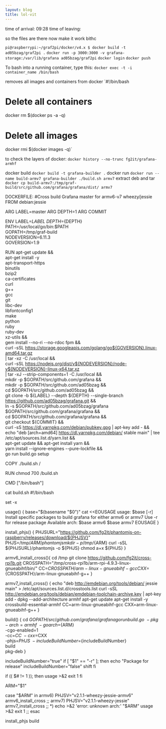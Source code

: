 ```yaml
---
layout: blog
title: lol-vit
---
```

time of arrival: 09:28
time of leaving:

so the files are there now make it work bithc

`pi@raspberrypi:~/graf2pi/docker/v4.x $ docker build -t ad05bzag/graf2pi .`
`docker run -p 3000:3000 -v grafana-storage:/var/lib/grafana ad05bzag/graf2pi`
`docker login`
`docker push`

To bash into a running container, type this:
`docker exec -t -i container_name /bin/bash`

removes all images and containers from docker
`#!/bin/bash
# Delete all containers
docker rm $(docker ps -a -q)
# Delete all images
docker rmi $(docker images -q)` 

to check the layers of docker:
`docker history --no-trunc fg2it/grafana-armhf`

docker build 
`docker build -t grafana-builder .`
docker run
`docker run --name build-armv7 grafana-builder ./build.sh armv7`
extract deb and tar
`docker cp build-armv7:/tmp/graf-build/src/github.com/grafana/grafana/dist/ armv7`

DOCKERFILE:
#Cross build Grafana master for armv6-v7 wheezy/jessie
FROM debian:jessie

ARG LABEL=master
ARG DEPTH=1
ARG COMMIT

ENV LABEL=${LABEL} \
    DEPTH=${DEPTH} \
    PATH=/usr/local/go/bin:$PATH \
    GOPATH=/tmp/graf-build \
    NODEVERSION=6.11.3 \
    GOVERSION=1.9

RUN apt-get update       && \
    apt-get install -y      \
        apt-transport-https \
        binutils            \
        bzip2               \
        ca-certificates     \
        curl                \
        g++                 \
        gcc                 \
        git                 \
        libc-dev            \
        libfontconfig1      \
        make                \
        python              \
        ruby                \
        ruby-dev            \
        xz-utils        &&  \
    gem install --no-ri --no-rdoc fpm      && \
    curl -sSL https://storage.googleapis.com/golang/go${GOVERSION}.linux-amd64.tar.gz \
      | tar -xz -C /usr/local && \
    curl -sSL https://nodejs.org/dist/v${NODEVERSION}/node-v${NODEVERSION}-linux-x64.tar.xz    \
      | tar -xJ --strip-components=1 -C /usr/local && \
    mkdir -p $GOPATH/src/github.com/grafana    && \
    mkdir -p $GOPATH/src/github.com/ad05bzag    && \
    cd $GOPATH/src/github.com/ad05bzag          && \
    git clone -b ${LABEL} --depth ${DEPTH} --single-branch https://github.com/ad05bzag/grafana.git && \
    ln -s  $GOPATH/src/github.com/ad05bzag/grafana $GOPATH/src/github.com/grafana/grafana && \
    cd $GOPATH/src/github.com/grafana/grafana  && \
    git checkout ${COMMIT}                     && \
    curl -sS https://dl.yarnpkg.com/debian/pubkey.gpg | apt-key add - && \
    echo "deb [arch=amd64] https://dl.yarnpkg.com/debian/ stable main" | tee /etc/apt/sources.list.d/yarn.list && \
    apt-get update && apt-get install yarn     && \
    yarn install --ignore-engines --pure-lockfile               && \
    go run build.go setup

COPY ./build.sh /

RUN chmod 700 /build.sh

CMD ["/bin/bash"]

cat build.sh
#!/bin/bash

set -x

usage() {
  base="$(basename "$0")"
  cat <<EOUSAGE
usage: $base [-r] <arch>
Install specific packages to build grafana for either armv6 or armv7
Use -r for release package
Available arch:
  $base armv6
  $base armv7
EOUSAGE
}

install_phjs() {
  PHJSURL="https://github.com/fg2it/phantomjs-on-raspberry/releases/download/${PHJSV}"
  PHJS=/tmp/${ARM}/phantomjs
  mkdir -p /tmp/${ARM}
  curl -sSL ${PHJSURL}/phantomjs -o ${PHJS}
  chmod a+x ${PHJS}
}

armv6_install_cross(){
  cd /tmp
  git clone https://github.com/fg2it/cross-rpi1b.git
  CROSSPATH="/tmp/cross-rpi1b/arm-rpi-4.9.3-linux-gnueabihf/bin/"
  CC=${CROSSPATH}/arm-linux-gnueabihf-gcc
  CXX=${CROSSPATH}/arm-linux-gnueabihf-g++
}

armv7_install_cross() {
  echo "deb http://emdebian.org/tools/debian/ jessie main" > /etc/apt/sources.list.d/crosstools.list
  curl -sSL http://emdebian.org/tools/debian/emdebian-toolchain-archive.key | apt-key add -
  dpkg --add-architecture armhf
  apt-get update
  apt-get install -y crossbuild-essential-armhf
  CC=arm-linux-gnueabihf-gcc
  CXX=arm-linux-gnueabihf-g++
}

build() {
  cd $GOPATH/src/github.com/grafana/grafana
  go run build.go                   \
     -pkg-arch=armhf                \
     -goarch=${ARM}                 \
     -cgo-enabled=1                 \
     -cc=$CC                        \
     -cxx=$CXX                      \
     -phjs=${PHJS}                  \
     -includeBuildNumber=${includeBuildNumber} \
         build                      \
         pkg-deb
}


includeBuildNumber="true"
if [ "$1" == "-r" ]; then
  echo "Package for release"
  includeBuildNumber="false"
  shift
fi

if (( $# != 1 )); then
	usage >&2
	exit 1
fi

ARM="$1"

case "$ARM" in
  armv6)
    PHJSV="v2.1.1-wheezy-jessie-armv6"
    armv6_install_cross
    ;;
  armv7)
    PHJSV="v2.1.1-wheezy-jessie"
    armv7_install_cross
    ;;
  *)
    echo >&2 'error: unknown arch:' "$ARM"
    usage >&2
    exit 1
    ;;
esac

install_phjs
build

